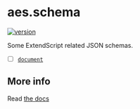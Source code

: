 # aes.schema

[![version](https://img.shields.io/npm/v/@extendscript/aes.schema.svg)](https://www.npmjs.org/package/@extendscript/aes.schema)


Some ExtendScript related JSON schemas.

  - [ ] [`document`](./document/README.md)

## More info

Read [the docs](../../docs/README.md)
